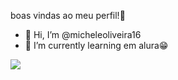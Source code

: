 boas vindas ao meu perfil!🥰

- 👋 Hi, I’m @micheleoliveira16
- 🌱 I’m currently learning em alura😁
  
<!---
micheleoliveira16/micheleoliveira16 is a ✨ special ✨ repository because its `README.md` (this file) appears on your GitHub profile.
You can click the Preview link to take a look at your change
--->

![](https://media1.tenor.com/m/i4b55YdwUW8AAAAd/olsen-dance.gif)
